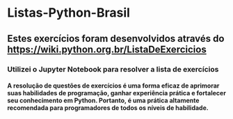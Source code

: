 # Listas-Python-Brasil
## Estes exercícios foram desenvolvidos através do https://wiki.python.org.br/ListaDeExercicios
### Utilizei o Jupyter Notebook para resolver a lista de exercícios
#### A resolução de questões de exercícios é uma forma eficaz de aprimorar suas habilidades de programação, ganhar experiência prática e fortalecer seu conhecimento em Python. Portanto, é uma prática altamente recomendada para programadores de todos os níveis de habilidade.
